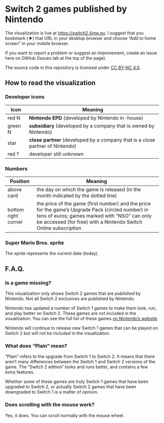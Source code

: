 # Switch 2 games published by Nintendo

The visualization is live at https://switch2.šime.eu. I suggest that you bookmark (★) that URL in your desktop browser and choose “Add to home screen” in your mobile browser.

If you want to report a problem or suggest an improvement, create an issue here on GitHub (Issues tab at the top of the page).

The source code in this repository is licensed under [CC BY-NC 4.0](https://creativecommons.org/licenses/by-nc/4.0/).

## How to read the visualization

### Developer icons

| Icon    | Meaning                                                                        |
| ------- | ------------------------------------------------------------------------------ |
| red N   | **Nintendo EPD** (developed by Nintendo in-house)                              |
| green N | **subsidiary** (developed by a company that is owned by Nintendo)              |
| star    | **close partner** (developed by a company that is a close partner of Nintendo) |
| red ?   | developer still unknown                                                        |

### Numbers

| Position            | Meaning                                                                                                                                                                                                              |
| ------------------- | -------------------------------------------------------------------------------------------------------------------------------------------------------------------------------------------------------------------- |
| above card          | the day on which the game is released (in the month indicated by the dotted line)                                                                                                                                    |
| bottom right corner | the price of the game (first number) and the price for the game’s Upgrade Pack (circled number) in tens of euros; games marked with “NSO” can only be accessed (for free) with a Nintendo Switch Online subscription |

### Super Mario Bros. sprite

The sprite represents the current date (today).

## F.A.Q.

### Is a game missing?

This visualization only shows Switch 2 games that are _published_ by Nintendo. Not all Switch 2 exclusives are published by Nintendo.

Nintendo has updated a number of Switch 1 games to make them look, run, and play better on Switch 2. These games are not included in the visualization. You can see the full list of these games [on Nintendo’s website](https://www.nintendo.com/us/gaming-systems/switch-2/transfer-guide/games-with-free-updates/).

Nintendo will continue to release new Switch 1 games that can be played on Switch 2 but will not be included in the visualization.

### What does “Plain” mean?

“Plain” refers to the upgrade from Switch 1 to Switch 2. It means that there aren’t many differences between the Switch 1 and Switch 2 versions of the game. The “Switch 2 edition” looks and runs better, and contains a few extra features.

Whether some of these games are truly Switch 1 games that have been upgraded to Switch 2, or actually Switch 2 games that have been downgraded to Switch 1 is a matter of opinion.

### Does scrolling with the mouse work?

Yes, it does. You can scroll normally with the mouse wheel.
